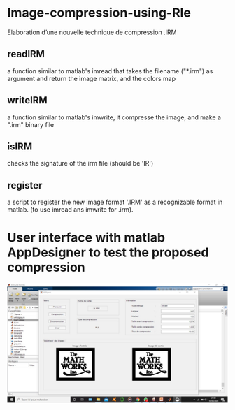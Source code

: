 # Image-compression-using-Rle
Elaboration d’une nouvelle technique de compression .IRM
## readIRM
a function similar to matlab's imread that takes the filename ("*.irm") as argument and return the image matrix, and the colors map
## writeIRM
a function similar to matlab's imwrite, it compresse the image, and make a ".irm" binary file
## isIRM
checks the signature of the irm file (should be 'IR')
## register 
a script to register the new image format '.IRM' as a recognizable format in matlab. (to use imread ans imwrite for .irm).
# User interface with matlab AppDesigner to test the proposed compression
![screenshot](screenshots/6.jpeg)
